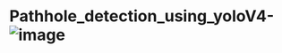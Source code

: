 # Pathhole_detection_using_yoloV4-![image](https://user-images.githubusercontent.com/33355278/152187996-a0c2df62-22f8-4b59-98cc-2e7eec942888.png)
